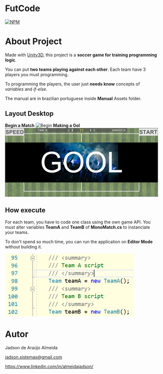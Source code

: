 # FutCode 
[![NPM](http://opengamingfoundation.org/img/home_logo1.gif)](http://www.opengamingfoundation.org/ogl.html) 

# About Project

Made with [Unity3D](https://unity.com/ "Site da DevSuperior"), this project is a **soccer game for training programming logic**.

You can put **two teams playing against each other**. Each team have 3 players you must programming.

To programming the players, the user just **needs know** concepts of *variables* and *if-else*. 

The manual are in brazilian portuguese inside **Manual** Assets folder.

## Layout Desktop
**Begin a Match** ![Begin](https://github.com/jadinhu/FutCode/blob/main/Assets/Image/External%20Usage/Campo2.png) 
**Making a Gol** ![Gol](https://github.com/jadinhu/FutCode/blob/main/Assets/Image/External%20Usage/Gol.png)

## How execute

For each team, you have to code one class using the own game API. You must alter variables **TeamA** and **TeamB** of **MonoMatch.cs**  to instanciate your teams.

To don't spend so much time, you can run the application on **Editor Mode** without building it. 

![Variables TeamA and TeamB](https://github.com/jadinhu/FutCode/blob/main/Assets/Image/External%20Usage/Times.png)

# Autor

Jadson de Araújo Almeida

jadson.sistemas@gmail.com

https://www.linkedin.com/in/almeidajadson/
